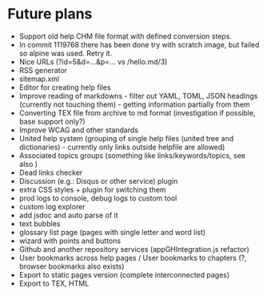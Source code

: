 # Future plans

- Support old help CHM file format with defined conversion steps.
- In commit 1119768 there has been done try with scratch image, but failed so alpine was used. Retry it.
- Nice URLs (?id=5&d=...&p=... vs /hello.md/3)
- RSS generator
- sitemap.xml
- Editor for creating help files
- Improve reading of markdowns - filter out YAML, TOML, JSON headings (currently not touching them) - getting information partially from them
- Converting TEX file from archive to md format (investigation if possible, base support only?)
- Improve WCAG and other standards
- United help system (grouping of single help files (united tree and dictionaries) - currently only links outside helpfile are allowed)
- Associated topics groups (something like links/keywords/topics, see also )
- Dead links checker
- Discussion (e.g.: Disqus or other service) plugin
- extra CSS styles + plugin for switching them
- prod logs to console, debug logs to custom tool
- custom log explorer
- add jsdoc and auto parse of it
- text bubbles
- glossary list page (pages with single letter and word list)
- wizard with points and buttons
- Github and another repository services (appGHIntegration.js refactor)
- User bookmarks across help pages / User bookmarks to chapters (?, browser bookmarks also exists)
- Export to static pages version (complete interconnected pages)
- Export to TEX, HTML
